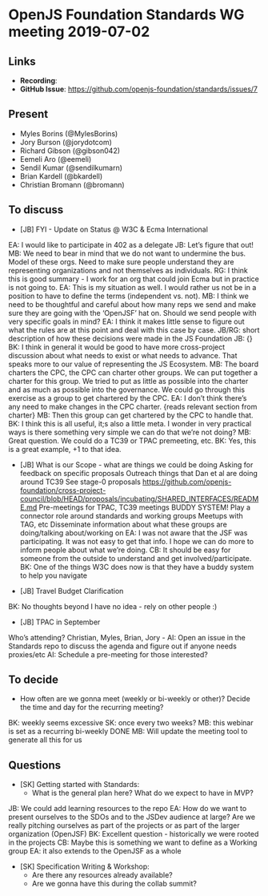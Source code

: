 # OpenJS Foundation Standards WG meeting 2019-07-02

## Links

* **Recording**:  
* **GitHub Issue**: https://github.com/openjs-foundation/standards/issues/7

## Present

- Myles Borins (@MylesBorins)
- Jory Burson (@jorydotcom)
- Richard Gibson (@gibson042)
- Eemeli Aro (@eemeli)
- Sendil Kumar (@sendilkumarn)
- Brian Kardell (@bkardell)
- Christian Bromann (@bromann)


## To discuss

* [JB] FYI - Update on Status @ W3C & Ecma International

EA: I would like to participate in 402 as a delegate
JB: Let’s figure that out!
MB: We need to bear in mind that we do not want to undermine the bus. Model of these orgs. Need to make sure people understand they are representing organizations and not themselves as individuals.
RG: I think this is good summary - I work for an org that could join Ecma but in practice is not going to.
EA: This is my situation as well. I would rather us not be in a position to have to define the terms (independent vs. not).
MB: I think we need to be thoughtful and careful about how many reps we send and make sure they are going with the ‘OpenJSF’ hat on. Should we send people with very specific goals in mind?
EA: I think it makes little sense to figure out what the rules are at this point and deal with this case by case.
JB/RG: short description of how these decisions were made in the JS Foundation
JB: {}
BK: I think in general it would be good to have more cross-project discussion about what needs to exist or what needs to advance. That speaks more to our value of representing the JS Ecosystem.
MB: The board charters the CPC, the CPC can charter other groups. We can put together a charter for this group. We tried to put as little as possible into the charter and as much as possible into the governance. We could go through this exercise as a group to get chartered by the CPC.
EA: I don’t think there’s any need to make changes in the CPC charter. {reads relevant section from charter}
MB: Then this group can get chartered by the CPC to handle that.
BK: I think this is all useful, it;s also a little meta. I wonder in very practical ways  is there something very simple we can do that we’re not doing?
MB: Great question. We could do a TC39 or TPAC premeeting, etc.
BK: Yes, this is a great example, +1 to that idea.

* [JB] What is our Scope - what are things we could be doing
Asking for feedback on specific proposals
Outreach things that Dan et al are doing around TC39
See stage-0 proposals
https://github.com/openjs-foundation/cross-project-council/blob/HEAD/proposals/incubating/SHARED_INTERFACES/README.md
Pre-meetings for TPAC, TC39 meetings
BUDDY SYSTEM!
Play a connector role around standards and working groups
Meetups with TAG, etc
Disseminate information about what these groups are doing/talking about/working on
EA: I was not aware that the JSF was participating. It was not easy to get that info. I hope we can do more to inform people about what we’re doing.
CB: It should be easy for someone from the outside to understand and get involved/participate.
BK: One of the things W3C does now is that they have a buddy system to help you navigate

* [JB] Travel Budget Clarification

BK: No thoughts beyond I have no idea - rely on other people :)

* [JB] TPAC in September

Who’s attending? Christian, Myles, Brian, Jory -
AI: Open an issue in the Standards repo to discuss the agenda and figure out if anyone needs proxies/etc
AI: Schedule a pre-meeting for those interested?

## To decide

* How often are we gonna meet (weekly or bi-weekly or other)? Decide the time and day for the recurring meeting?

BK: weekly seems excessive
SK: once every two weeks?
MB: this webinar is set as a recurring bi-weekly
DONE
MB: Will update the meeting tool to generate all this for us

## Questions

* [SK] Getting started with Standards:
  - What is the general plan here? What do we expect to have in MVP?

JB: We could add learning resources to the repo
EA: How do we want to present ourselves to the SDOs and to the JSDev audience at large? Are we really pitching ourselves as part of the projects or as part of the larger organization (OpenJSF)
BK: Excellent question - historically we were rooted in the projects
CB: Maybe this is something we want to define as a Working group
EA: it also extends to the OpenJSF as a whole

* [SK] Specification Writing & Workshop:
  - Are there any resources already available?
  - Are we gonna have this during the collab summit?
